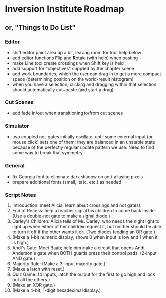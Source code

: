 # Inversion Institute Roadmap
## or, "Things to Do List"

### Editor
- shift editor paint area up a bit, leaving room for tool help below
- add editor functions **F**lip and **R**otate (with help) when pasting
- make Line tool create crossings when Shift key is held
- add support for "objectives" supplied by the chapter scene
- add work boundaries, which the user can drag in to get a more compact space (determining position on the world-result histogram)
- when you have a selection, clicking and dragging within that selection should automatically cut+paste (and start a drag)

### Cut Scenes
- add fade in/out when transitioning to/from cut scenes

### Simulator
- two coupled not-gates initially oscillate, until some external input (or mouse click) sets one of them; they are balanced in an unstable state because of the perfectly regular update pattern we use.  Need to find some way to break that symmetry.

### General
- fix Georgia font to eliminate dark shadow on anti-aliasing pixels
- prepare additional fonts (small, italic, etc.) as needed


### Script Notes
1. Introduction: meet Alicia; learn about crossings and not gates).
1. End of Recess: help a teacher signal his children to come back inside.  (Use a double-not gate to make a signal diode.)
1. Oarley's Children: Alicia tells of Ms. Oarley, who needs the night light to light up when either of her children request it, but neither should be able to turn it off if the other wants it on. (Two diodes feeding an OR gate.)
1. (Make a 1-bit numeric display, shows 0 when input is low and 1 when it is high.)
1. Andi's Gate: Meet Baab; help him make a circuit that opens Andi Anderson's gate when BOTH guards press their control pads. (2-input AND gate.)
1. Majority Rule: (Make a 3-input majority gate.)
1. (Make a latch with reset.)
1. Quiz Game: (4 inputs, latch the output for the first to go high and lock out all the others.)
1. (Make an XOR gate.)
1. (Make a 4-bit, 1-digit hexadecimal display.)

